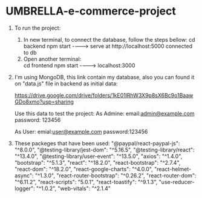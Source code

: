 # UMBRELLA-e-commerce-project

1. To run the project:

   1. In new terminal, to connect the database, follow the steps bellow:
      cd backend
      npm start
      ----> serve at http://localhost:5000
      connected to db
   2. Open another terminal:  
      cd frontend
      npm start
      ----> localhost:3000

2. I'm using MongoDB, this link contain my database, also you can found it on "data.js" file in backend as initial data:

   https://drive.google.com/drive/folders/1kE01lRhW3X9p8sX6Bc9o1BaawGDo8xmo?usp=sharing

   Use this data to test the project:
   As Admine:
   email:admin@example.com
   password: 123456

   As User:
   emial:user@example.com
   password:123456

3. These packeges that have been used:
   "@paypal/react-paypal-js": "^8.0.0",
   "@testing-library/jest-dom": "^5.16.5",
   "@testing-library/react": "^13.4.0",
   "@testing-library/user-event": "^13.5.0",
   "axios": "^1.4.0",
   "bootstrap": "^5.1.3",
   "react": "^18.2.0",
   "react-bootstrap": "^2.7.4",
   "react-dom": "^18.2.0",
   "react-google-charts": "^4.0.0",
   "react-helmet-async": "^1.3.0",
   "react-router-bootstrap": "^0.26.2",
   "react-router-dom": "^6.11.2",
   "react-scripts": "5.0.1",
   "react-toastify": "^9.1.3",
   "use-reducer-logger": "^1.0.2",
   "web-vitals": "^2.1.4"
